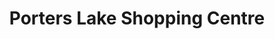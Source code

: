 ---
title: "Porters Lake Shopping Centre"
url: /porters-lake/porters-lake-shopping-centre/
shop: mall
---